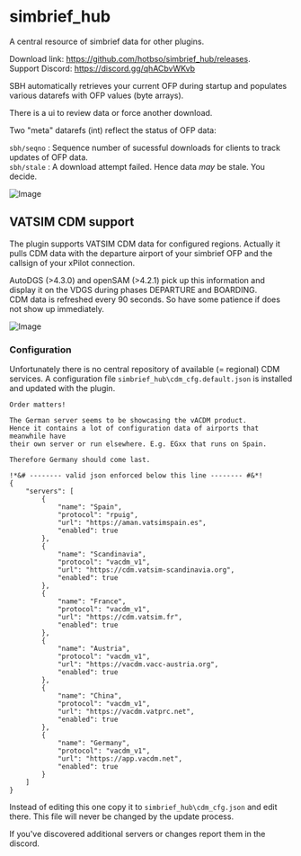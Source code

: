 # simbrief_hub
A central resource of simbrief data for other plugins.

Download link: https://github.com/hotbso/simbrief_hub/releases. \
Support Discord: https://discord.gg/qhACbvWKvb

SBH automatically retrieves your current OFP during startup and populates various datarefs with OFP values (byte arrays).

There is a ui to review data or force another download.

Two "meta" datarefs (int) reflect the status of OFP data:

```sbh/seqno``` : Sequence number of sucessful downloads for clients to track updates of OFP data.\
```sbh/stale``` : A download attempt failed. Hence data *may* be stale. You decide.


![Image](images/ui_drt.jpg)

## VATSIM CDM support
The plugin supports VATSIM CDM data for configured regions. Actually it pulls CDM data with the departure airport of your simbrief OFP and the callsign of your xPilot connection.

AutoDGS (>4.3.0) and openSAM (>4.2.1) pick up this information and display it on the VDGS during phases DEPARTURE and BOARDING.\
CDM data is refreshed every 90 seconds. So have some patience if does not show up immediately.

![Image](images/cdm.jpg)

### Configuration
Unfortunately there is no central repository of available (= regional) CDM services. A configuration file ```simbrief_hub\cdm_cfg.default.json``` is installed and updated with the plugin.
```
Order matters!

The German server seems to be showcasing the vACDM product.
Hence it contains a lot of configuration data of airports that meanwhile have
their own server or run elsewhere. E.g. EGxx that runs on Spain.

Therefore Germany should come last.

!*&# -------- valid json enforced below this line -------- #&*!
{
    "servers": [
        {
            "name": "Spain",
            "protocol": "rpuig",
            "url": "https://aman.vatsimspain.es",
            "enabled": true
        },
        {
            "name": "Scandinavia",
            "protocol": "vacdm_v1",
            "url": "https://cdm.vatsim-scandinavia.org",
            "enabled": true
        },
        {
            "name": "France",
            "protocol": "vacdm_v1",
            "url": "https://cdm.vatsim.fr",
            "enabled": true
        },
        {
            "name": "Austria",
            "protocol": "vacdm_v1",
            "url": "https://vacdm.vacc-austria.org",
            "enabled": true
        },
        {
            "name": "China",
            "protocol": "vacdm_v1",
            "url": "https://vacdm.vatprc.net",
            "enabled": true
        },
        {
            "name": "Germany",
            "protocol": "vacdm_v1",
            "url": "https://app.vacdm.net",
            "enabled": true
        }
    ]
}

```
Instead of editing this one copy it to ```simbrief_hub\cdm_cfg.json``` and edit there. This file will never be changed by the update process.

If you've discovered additional servers or changes report them in the discord.
